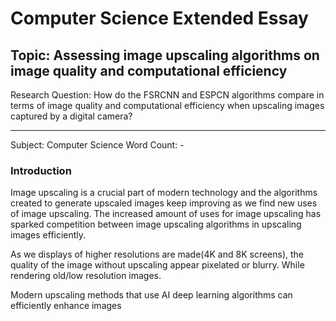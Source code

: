 # Computer Science Extended Essay

## Topic: Assessing image upscaling algorithms on image quality and computational efficiency

Research Question: How do the FSRCNN and ESPCN algorithms compare in terms of image quality and computational efficiency when upscaling images captured by a digital camera?

<hr>

Subject: Computer Science
Word Count: -

### Introduction

Image upscaling is a crucial part of modern technology and the algorithms created to generate upscaled images keep improving as we find new uses of image upscaling. The increased amount of uses for image upscaling has sparked competition between image upscaling algorithms in upscaling images efficiently.

As we displays of higher resolutions are made(4K and 8K screens), the quality of the image without upscaling appear pixelated or blurry. While rendering old/low resolution images.

Modern upscaling methods that use AI deep learning algorithms can efficiently enhance images

